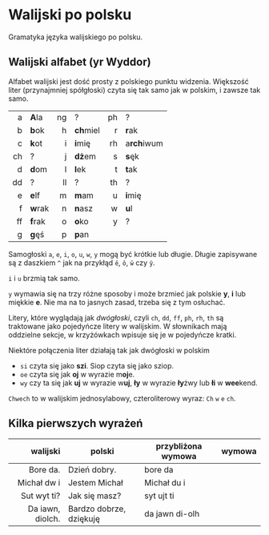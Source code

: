 # Walijski po polsku
Gramatyka języka walijskiego po polsku.

## Walijski alfabet (yr Wyddor) 

Alfabet walijski jest dość prosty z polskiego punktu widzenia. Większość liter (przynajmniej spółgłoski) czyta się tak samo jak w polskim, i zawsze tak samo. 

|    |    |    |    |     |     |
|----:|----|----:|----|----:|----|
| a | **A**la | ng | ? | ph | ? |
| b | **b**ok | h | **ch**miel | r | **r**ak |
| c | **k**ot | i | **i**mię | rh | a**rch**iwum |
| ch | ? | j | **dż**em | s | **s**ęk |
| d | **d**om | l | **l**ek | t | **t**ak |
| dd | ? | ll | ? | th | ? |
| e | **e**lf | m | **m**am | u | **i**mię |
| f | **w**rak | n | **n**asz | w | **u**l | 
| ff | **f**rak | o | **o**ko | y | ? |
| g | **g**ęś | p | **p**an | | |

Samogłoski `a`, `e`, `i`, `o`, `u`, `w`, `y` mogą być krótkie lub długie. Długie zapisywane są
z daszkiem `^` jak na przykłąd `ê`, `ô`, `ŵ` czy `ŷ`.

`i` i `u` brzmią tak samo. 

`y` wymawia się na trzy różne sposoby i może brzmieć jak polskie **y**, **i** lub miękkie **e**. 
Nie ma na to jasnych zasad, trzeba się z tym osłuchać. 

Litery, które wyglądają jak _dwógłoski_, czyli `ch`, `dd`, `ff`, `ph`, `rh`, `th` są traktowane jako pojedyńcze 
litery w walijskim. W słownikach mają oddzielne sekcje, w krzyżówkach wpisuje się je w pojedyńcze kratki. 

Niektóre połączenia liter działają tak jak dwógłoski w polskim

* `si` czyta się jako **szi**. Siop czyta się jako sziop. 
* `oe` czyta się jak **oj** w wyrazie m**oj**e. 
* `wy` czy ta się jak **uj** w wyrazie w**uj**, **ły** w wyrazie **ły**żwy lub **łi** w **wee**kend. 

`Chwech` to w walijskim jednosylabowy, czteroliterowy wyraz: `Ch` `w` `e` `ch`. 


## Kilka pierwszych wyrażeń

|  walijski | polski | przybliżona wymowa | wymowa |
|----:|----|----|----|
| Bore da. | Dzień dobry. | bore da | |
| Michał dw i | Jestem Michał | Michał du i | |
| Sut wyt ti? | Jak się masz? | syt ujt ti | |
| Da iawn, diolch. | Bardzo dobrze, dziękuję | da jawn di-olh | |

